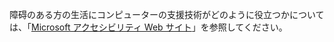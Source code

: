 障碍のある方の生活にコンピューターの支援技術がどのように役立つかについては、「[Microsoft アクセシビリティ Web サイト](http://go.microsoft.com/fwlink/?LinkId=8431)」を参照してください。